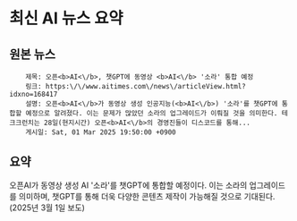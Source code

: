 # 최신 AI 뉴스 요약

## 원본 뉴스
		제목: 오픈<b>AI<\/b>, 챗GPT에 동영상 <b>AI<\/b> '소라' 통합 예정
		링크: https:\/\/www.aitimes.com\/news\/articleView.html?idxno=168417
		설명: 오픈<b>AI<\/b>가 동영상 생성 인공지능(<b>AI<\/b>) '소라'를 챗GPT에 통합할 예정으로 알려졌다. 이는 문제가 많았던 소라의 업그레이드가 이뤄질 것을 의미한다. 테크크런치는 28일(현지시간) 오픈<b>AI<\/b>의 경영진들이 디스코드를 통해... 
		게시일: Sat, 01 Mar 2025 19:50:00 +0900


## 요약
오픈AI가 동영상 생성 AI '소라'를 챗GPT에 통합할 예정이다. 이는 소라의 업그레이드를 의미하며, 챗GPT를 통해 더욱 다양한 콘텐츠 제작이 가능해질 것으로 기대된다. (2025년 3월 1일 보도)

